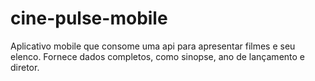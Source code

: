# cine-pulse-mobile
Aplicativo mobile que consome uma api para apresentar filmes e seu elenco. Fornece dados completos, como sinopse, ano de lançamento e diretor.
